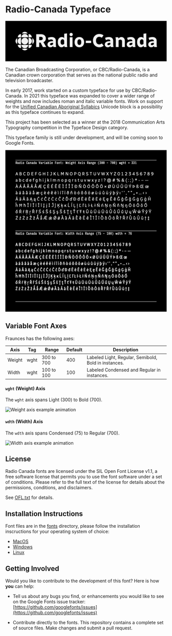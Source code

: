 # Radio-Canada Typeface

![Basic specimen for RC Roman](documentation/images/nameplate.png)

The Canadian Broadcasting Corporation, or CBC/Radio-Canada, is a Canadian crown corporation that serves as the national public radio and television broadcaster.

In early 2017, work started on a custom typeface for use by CBC/Radio-Canada. In 2021 this typeface was expanded to cover a wider range of weights and now includes roman and italic variable fonts. Work on support for the [Unified Canadian Aboriginal Syllabics](https://en.wikipedia.org/wiki/Canadian_Aboriginal_syllabics) Unicode block is a possibility as this typeface continues to expand.

This project has been selected as a winner at the 2018 Communication Arts Typography competition in the Typeface Design category.

This typeface family is still under development, and will be coming soon to Google Fonts.

![Animated specimen for RC Roman](documentation/images/animated-vf-specimen-roman.gif)

## Variable Font Axes

Fraunces has the following axes:

Axis | Tag | Range | Default | Description
--- | --- | --- | --- | ---
Weight | wght | 300 to 700 | 400 | Labeled Light, Regular, Semibold, Bold in instances.
Width | wght | 100 to 100 | 100 | Labeled Condensed and Regular in instances.

#### `wght` (Weight) Axis

The `wght` axis spans Light (300) to Bold (700).

![Weight axis example animation](documentation/images/weight_axis_example.gif)

#### `wdth` (Width) Axis

The `wdth` axis spans Condensed (75) to Regular (700).

![Width axis example animation](documentation/images/width_axis_example.gif)

## License

Radio Canada fonts are licensed under the SIL Open Font License v1.1, a free software license that permits you to use the font software under a set of conditions. Please refer to the full text of the license for details about the permissions, conditions, and disclaimers.

See [OFL.txt](OFL.txt) for details.

## Installation Instructions
Font files are in the [fonts](fonts) directory, please follow the installation inscructions for your operating system of choice:

- [MacOS](https://support.apple.com/en-us/HT201749)
- [Windows](https://support.microsoft.com/en-us/help/314960/how-to-install-or-remove-a-font-in-windows)
- [Linux](https://wiki.archlinux.org/index.php/fonts#Manual_installation)

## Getting Involved
Would you like to contribute to the development of this font? Here is how **you** can help:

- Tell us about any bugs you find, or enhancements you would like to see on the Google Fonts issue tracker: [https://github.com/googlefonts/issues](https://github.com/googlefonts/issues)

- Contribute directly to the fonts. This repository contains a complete set of source files. Make changes and submit a pull request.
